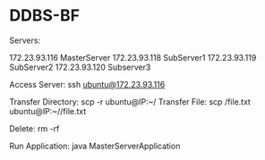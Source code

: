 # DDBS-BF

Servers:

172.23.93.116 MasterServer
172.23.93.118 SubServer1
172.23.93.119 SubServer2
172.23.93.120 Subserver3


Access Server: ssh ubuntu@172.23.93.116

Transfer Directory: scp -r <path> ubuntu@IP:~/<path>
Transfer File: scp <path>/file.txt ubuntu@IP:~/<path>/file.txt

Delete: rm -rf <path> 

Run Application: java MasterServerApplication
